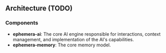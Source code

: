 
## Architecture (TODO)
### Components
 - **ephemera-ai**: The core AI engine responsible for interactions, context management, and implementation of the AI's  capabilities.
 - **ephemera-memory**: The core memory model.
